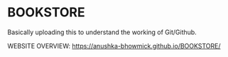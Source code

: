 # BOOKSTORE
Basically uploading this to understand the working of Git/Github.

WEBSITE OVERVIEW: https://anushka-bhowmick.github.io/BOOKSTORE/
